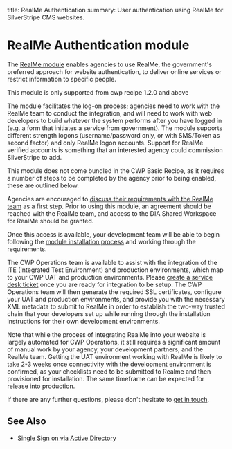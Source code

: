 title: RealMe Authentication
summary: User authentication using RealMe for SilverStripe CMS websites.

# RealMe Authentication module

The [RealMe module](https://github.com/silverstripe/silverstripe-realme/) enables agencies to use RealMe, the 
government's preferred approach for website authentication, to deliver online services or restrict information to 
specific people.

<div class="notice" markdown='1'>This module is only supported from cwp recipe 1.2.0 and above</div>

The module facilitates the log-on process; agencies need to work with the RealMe team to conduct the 
integration, and will need to work with web developers to build whatever the system performs after you have logged in 
(e.g. a form that initiates a service from government). The module supports different strength logons (username/password 
only, or with SMS/Token as second factor) and only RealMe logon accounts. Support for RealMe verified accounts is 
something that an interested agency could commission SilverStripe to add.

This module does not come bundled in the CWP Basic Recipe, as it requires a number of steps to be completed by the 
agency prior to being enabled, these are outlined below.

Agencies are encouraged to [discuss their requirements with the RealMe team](https://www.realme.govt.nz/realme-business/) 
as a first step. Prior to using this module, an agreement should be reached with the RealMe team, and access to the DIA 
Shared Workspace for RealMe should be granted.

Once this access is available, your development team will be able to begin following the 
[module installation process](https://github.com/silverstripe/silverstripe-realme/blob/master/docs/en/installation.md) 
and working through the requirements.

The CWP Operations team is available to assist with the integration of the ITE (Integrated Test Environment) and 
production environments, which map to your CWP UAT and production environments. Please 
[create a service desk ticket](https://www.cwp.govt.nz/service-desk/new-request/) once you are ready for integration to 
be setup. The CWP Operations team will then generate the required SSL certificates, configure your UAT and production 
environments, and provide you with the necessary XML metadata to submit to RealMe in order to establish the two-way 
trusted chain that your developers set up while running through the installation instructions for their own development 
environments.

Note that while the process of integrating RealMe into your website is largely automated for CWP Operations, it still 
requires a significant amount of manual work by your agency, your development partners, and the RealMe team. Getting the 
UAT environment working with RealMe is likely to take 2-3 weeks once connectivity with the development environment is 
confirmed, as your checklists need to be submitted to Realme and then provisioned for installation. The same timeframe 
can be expected for release into production.

If there are any further questions, please don't hesitate to 
[get in touch](https://www.cwp.govt.nz/service-desk/new-request/).

## See Also

 * [Single Sign on via Active Directory](active_directory_single_sign_on)
